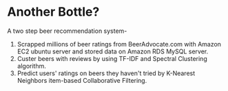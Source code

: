 # Another Bottle?
A two step beer recommendation system-</br>
1. Scrapped millions of beer ratings from BeerAdvocate.com with Amazon EC2 ubuntu server and stored data on Amazon RDS MySQL server.</br>
2. Custer beers with reviews by using TF-IDF and Spectral Clustering algorithm.</br>
3. Predict users' ratings on beers they haven't tried by K-Nearest Neighbors item-based Collaborative Filtering.</br>
